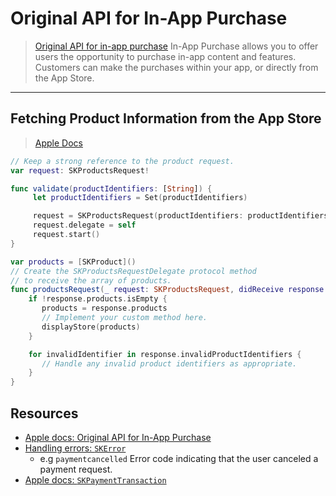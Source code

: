 # Original API for In-App Purchase

> [Original API for in-app purchase](https://developer.apple.com/documentation/storekit/in-app_purchase/original_api_for_in-app_purchase) In-App Purchase allows you to offer users the opportunity to purchase in-app content and features. Customers can make the purchases within your app, or directly from the App Store. 

***

## Fetching Product Information from the App Store

> [Apple Docs](https://developer.apple.com/documentation/storekit/in-app_purchase/original_api_for_in-app_purchase/fetching_product_information_from_the_app_store)

```swift
// Keep a strong reference to the product request.
var request: SKProductsRequest!

func validate(productIdentifiers: [String]) {
     let productIdentifiers = Set(productIdentifiers)

     request = SKProductsRequest(productIdentifiers: productIdentifiers)
     request.delegate = self 
     request.start()
}

var products = [SKProduct]()
// Create the SKProductsRequestDelegate protocol method 
// to receive the array of products.
func productsRequest(_ request: SKProductsRequest, didReceive response: SKProductsResponse) {
    if !response.products.isEmpty {
       products = response.products
       // Implement your custom method here.
       displayStore(products)
    }

    for invalidIdentifier in response.invalidProductIdentifiers {
       // Handle any invalid product identifiers as appropriate.
    }
}
```

## Resources

* [Apple docs: Original API for In-App Purchase](https://developer.apple.com/documentation/storekit/in-app_purchase/original_api_for_in-app_purchase)
* [Handling errors: `SKError`](https://developer.apple.com/documentation/storekit/skerror/code)
  * e.g `paymentcancelled` Error code indicating that the user canceled a payment request.
* [Apple docs: `SKPaymentTransaction`](https://developer.apple.com/documentation/storekit/skpaymenttransaction)
